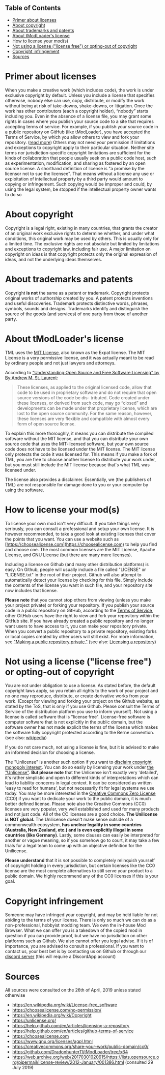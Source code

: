 ## Table of Contents
* [Primer about licenses](#primer-about-licenses)
* [About copyright](#about-copyright)
* [About trademarks and patents](#about-trademarks-and-patents)
* [About tModLoader's license](#about-tmodloaders-license)
* [How to license your mod(s)](#how-to-license-your-mods)
* [Not using a license ("license free") or opting-out of copyright](#not-using-a-license-license-free-or-opting-out-of-copyright)
* [Copyright infringement](#copyright-infringement)
* [Sources](#sources)

# Primer about licenses
When you make a creative work (which includes code), the work is under exclusive copyright by default. 
Unless you include a license that specifies otherwise, nobody else can use, copy, distribute, or modify the work without being at risk of take-downs, shake-downs, or litigation. 
Once the work has other contributors (each a copyright holder), “nobody” starts including you.
Even in the absence of a license file, you may grant some rights in cases where you publish your source code to a site that requires accepting terms of service. 
For example, if you publish your source code in a public repository on GitHub (like tModLoader), you have accepted the Terms of Service, by which you allow others to view and fork your repository. ([read more](https://help.github.com/en/articles/licensing-a-repository#disclaimer))
Others may not need your permission if limitations and exceptions to copyright apply to their particular situation. 
Neither site terms nor jurisdiction-specific copyright limitations are sufficient for the kinds of collaboration that people usually seek on a public code host, such as experimentation, modification, and sharing as fostered by an open source license. A shorthand definition of license is "a promise by the licensor not to sue the licensee". That means without a license any use or exploitation of intellectual property by a third party would amount to copying or infringement. Such copying would be improper and could, by using the legal system, be stopped if the intellectual property owner wants to do so

# About copyright
Copyright is a legal right, existing in many countries, that grants the creator of an original work exclusive rights to determine whether, and under what conditions, this original work may be used by others.
This is usually only for a limited time. 
The exclusive rights are not absolute but limited by limitations and exceptions to copyright law, including fair use. 
A major limitation on copyright on ideas is that copyright protects only the original expression of ideas, and not the underlying ideas themselves.

# About trademarks and patents
Copyright **is not** the same as a patent or trademark.
Copyright protects original works of authorship created by you. 
A patent protects inventions and useful discoveries. 
Trademark protects distinctive words, phrases, symbols, sounds and designs.
Trademarks identify and distinguish the source of the goods (and services) of one party from those of another party.

# About tModLoader's license
TML uses the [MIT License](https://raw.githubusercontent.com/tModLoader/tModLoader/master/LICENSE), also known as the Expat license.
The MIT License is a very permissive license, and it was actually meant to be read by ordinary people and not just lawyers and attorneys.

According to ["Understanding Open Source and Free Software Licensing" by By Andrew M. St. Laurent](http://oreilly.com/openbook/osfreesoft/book/):
> These licenses, as applied to the original licensed code, allow that code to be used in proprietary software and do not require that open source versions of the code be dis- tributed. Code created under these licenses, or derived from such code, may go “closed” and developments can be made under that proprietary license, which are lost to the open source community. For the same reason, however, these licenses are very flexible and compatible with almost every form of open source license.

To explain this more thoroughly, it means you can distribute the compiled software without the MIT license, and that you can distribute your own source code that uses the MIT-licensed software, but your own source code does not have to be licensed under the MIT license. The MIT license only protects the code it was licensed for. This means if you make a fork of TML, you are free to choose another license to distribute your work under, but you must still include the MIT license because that's what TML was licensed under.

The license also provides a disclaimer. Essentially, we (the publishers of TML) are not responsible for damage done to you or your computer by using the software.

# How to license your mod(s)
To license your own mod isn't very difficult. If you take things very seriously, you can consult a professional and setup your own license. It is however recommended, to take a good look at existing licenses that cover the points that you want. You can use a website such as [https://choosealicense.com](https://choosealicense.com) to help you find and choose one. The most common licenses are the MIT License, Apache License, and GNU License (but there are many more licenses).

Including a license on Github (and many other distribution platforms) is easy. On Github, people will usually include a file called "LICENSE" or "LICENSE.txt" in the root of their project. Github will also attempt to automatically detect your license by checking for this file. Simply include the contents of the license you want in such file, and your repository site now includes that license.

**Please note** that you cannot stop others from viewing (unless you make your project private) or forking your repository. If you publish your source code in a public repository on GitHub, according to the [Terms of Service](https://help.github.com/en/articles/github-terms-of-service), other GitHub users have the right to view and fork your repository within the GitHub site. If you have already created a public repository and no longer want users to have access to it, you can make your repository private. When you convert a public repository to a private repository, existing forks or local copies created by other users will still exist. For more information, see ["Making a public repository private."](https://help.github.com/en/articles/making-a-public-repository-private) (see also: [Licensing a repository](https://help.github.com/en/articles/licensing-a-repository))

# Not using a license ("license free") or opting-out of copyright
You are not under obligation to use a license. As stated before, the default copyright laws apply, so you retain all rights to the work of your project and no one may reproduce, distribute, or create derivative works from your work. (Except for viewing and forking your project on the Github website, as stated by the ToS, that is only if you use Github. Please consult the Terms of Service of the distribution platform you use to inform yourself). Not using a license is called software that is "license free". License-free software is computer software that is not explicitly in the public domain, but the software owner has not made explicit the terms of the license which makes the software fully copyright protected according to the Berne convention. (see also: [wikipedia](https://en.wikipedia.org/wiki/License-free_software))

If you do not care much, not using a license is fine, but it is advised to make an informed decision for choosing a license.

The "Unlicense" is another such option if you want to [disclaim copyright monopoly interest](https://cr.yp.to/publicdomain.html). You can do so easily by licensing your work under [the "Unlicense"](https://unlicense.org/).
**But please note** that the Unlicense isn't exactly very 'detailed', it's rather simplistic and open to different kinds of interpretations which can lead to liability concerns in legal context. It can be considered as written 'easy to read for humans', but not necessarily fit for legal systems we use today. You may be more interested in the [Creative Commons Zero License](https://creativecommons.org/share-your-work/public-domain/cc0/) (CC0) if you want to dedicate your work to the public domain, it is much better defined license. Please note also the Creative Commons (CC0) licenses are very popular, very well established and used for many products and not just code. All of the CC licenses are a good choice.
**The Unilicense is NOT global.** The Unilicense doesn't make sense outside of a commonwealth ecosystem, **has unclear legality in some countries (Australia, New Zealand, etc.) and is even explicitly illegal in some countries (like Germany)**. Lastly, some clauses can easily be interpreted for another or vague meaning, so if you somehow go to court, it may take a few trials for a legal team to come up with an objective definition for the Unilicense. 

**Please understand** that it is _not_ possible to completely relinquish yourself of copyright holding in every jurisdiction, but certain licenses like the CC0 license are the most complete alternatives to still serve your product to a public domain. We highly recommend any of the CC0 licenses if this is your goal.

# Copyright infringement
Someone may have infringed your copyright, and may be held liable for not abiding to the terms of your license. There is only so much we can do as a non-professional, hobbyist modding team. We own the in-house Mod Browser. What we can offer you is a takedown of the copied mod in question if you can provide proof, but we have no jurisdiction on other platforms such as Github. We also cannot offer you legal advise. If it is of importance, you are advised to consult a professional. If you want to contact us, your best bet is by contacting us on Github or through our [discord server](https://discord.gg/tmodloader) (this will require a DiscordApp account)

# Sources
All sources were consulted on the 26th of April, 2019 unless stated otherwise
* https://en.wikipedia.org/wiki/License-free_software
* https://choosealicense.com/no-permission/
* https://en.wikipedia.org/wiki/Copyright
* https://unlicense.org/
* https://help.github.com/en/articles/licensing-a-repository
* https://help.github.com/en/articles/github-terms-of-service
* https://choosealicense.com
* https://www.gnu.org/licenses/agpl.html
* https://creativecommons.org/share-your-work/public-domain/cc0/
* https://github.com/Dradonhunter11/tModLoader/tree/x64
* https://web.archive.org/web/20170301020915/https://lists.opensource.org/pipermail/license-review/2012-January/001386.html (consulted 29 July 2019)